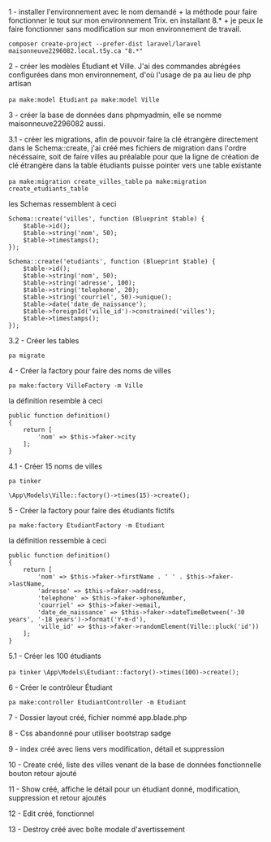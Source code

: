 1 - installer l'environnement avec le nom demandé + la méthode pour faire fonctionner le tout sur mon environnement Trix. en installant 8.* + je peux le faire fonctionner sans modification sur mon environnement de travail.

`composer create-project --prefer-dist laravel/laravel maisonneuve2296082.local.t5y.ca "8.*"`

2 - créer les modèles Étudiant et Ville. J'ai des commandes abrégées configurées dans mon environnement, d'où l'usage de pa au lieu de php artisan

`pa make:model Etudiant`
`pa make:model Ville`

3 - créer la base de données dans phpmyadmin, elle se nomme maisonneuve2296082 aussi.

3.1 - créer les migrations, afin de pouvoir faire la clé étrangère directement dans le Schema::create, j'ai créé mes fichiers de migration dans l'ordre nécéssaire, soit de faire villes au préalable pour que la ligne de création de clé étrangère dans la table étudiants puisse pointer vers une table existante

`pa make:migration create_villes_table`
`pa make:migration create_etudiants_table`

les Schemas ressemblent à ceci

```
Schema::create('villes', function (Blueprint $table) {
    $table->id();
    $table->string('nom', 50);
    $table->timestamps();
});
```

```
Schema::create('etudiants', function (Blueprint $table) {
    $table->id();
    $table->string('nom', 50);
    $table->string('adresse', 100);
    $table->string('telephone', 20);
    $table->string('courriel', 50)->unique();
    $table->date('date_de_naissance');
    $table->foreignId('ville_id')->constrained('villes');
    $table->timestamps();
});
```

3.2 - Créer les tables

`pa migrate`

4 - Créer la factory pour faire des noms de villes

`pa make:factory VilleFactory -m Ville`


la définition resemble à ceci

```
public function definition()
{
    return [
        'nom' => $this->faker->city
    ];
}
```

4.1 - Créer 15 noms de villes

`pa tinker`

`\App\Models\Ville::factory()->times(15)->create();`


5 - Créer la factory pour faire des étudiants fictifs

`pa make:factory EtudiantFactory -m Etudiant`


la définition ressemble à ceci

```
public function definition()
{
    return [
        'nom' => $this->faker->firstName . ' ' . $this->faker->lastName,
        'adresse' => $this->faker->address,
        'telephone' => $this->faker->phoneNumber,
        'courriel' => $this->faker->email,
        'date_de_naissance' => $this->faker->dateTimeBetween('-30 years', '-18 years')->format('Y-m-d'),
        'ville_id' => $this->faker->randomElement(Ville::pluck('id'))
    ];
}
```

5.1 - Créer les 100 étudiants

`pa tinker`
`\App\Models\Etudiant::factory()->times(100)->create();`

6 - Créer le contrôleur Étudiant

`pa make:controller EtudiantController -m Etudiant`

7 - Dossier layout créé, fichier nommé app.blade.php

8 - Css abandonné pour utiliser bootstrap sadge

9 - index créé avec liens vers modification, détail et suppression

10 - Create créé, liste des villes venant de la base de données fonctionnelle bouton retour ajouté

11 - Show créé, affiche le détail pour un étudiant donné, modification, suppression et retour ajoutés

12 - Edit créé, fonctionnel

13 - Destroy créé avec boîte modale d'avertissement

